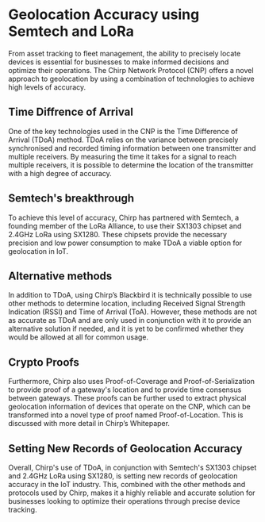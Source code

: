 # Geolocation Accuracy using Semtech and LoRa

From asset tracking to fleet management, the ability to precisely locate devices is essential for businesses to make informed decisions and optimize their operations. The Chirp Network Protocol (CNP) offers a novel approach to geolocation by using a combination of technologies to achieve high levels of accuracy.

## Time Diffrence of Arrival 
One of the key technologies used in the CNP is the Time Difference of Arrival (TDoA) method. TDoA relies on the variance between precisely synchronised and recorded timing information between one transmitter and multiple receivers. By measuring the time it takes for a signal to reach multiple receivers, it is possible to determine the location of the transmitter with a high degree of accuracy.

## Semtech's breakthrough
To achieve this level of accuracy, Chirp has partnered with Semtech, a founding member of the LoRa Alliance, to use their SX1303 chipset and 2.4GHz LoRa using SX1280. These chipsets provide the necessary precision and low power consumption to make TDoA a viable option for geolocation in IoT.

## Alternative methods
In addition to TDoA, using Chirp’s Blackbird it is technically possible to use other methods to determine location, including Received Signal Strength Indication (RSSI) and Time of Arrival (ToA). However, these methods are not as accurate as TDoA and are only used in conjunction with it to provide an alternative solution if needed, and it is yet to be confirmed whether they would be allowed at all for common usage.

## Crypto Proofs
Furthermore, Chirp also uses Proof-of-Coverage and Proof-of-Serialization to provide proof of a gateway's location and to provide time consensus between gateways. These proofs can be further used to extract physical geolocation information of devices that operate on the CNP, which can be transformed into a novel type of proof named Proof-of-Location. This is discussed with more detail in Chirp’s Whitepaper.

## Setting New Records of Geolocation Accuracy
Overall, Chirp's use of TDoA, in conjunction with Semtech's SX1303 chipset and 2.4GHz LoRa using SX1280, is setting new records of geolocation accuracy in the IoT industry. This, combined with the other methods and protocols used by Chirp, makes it a highly reliable and accurate solution for businesses looking to optimize their operations through precise device tracking.
